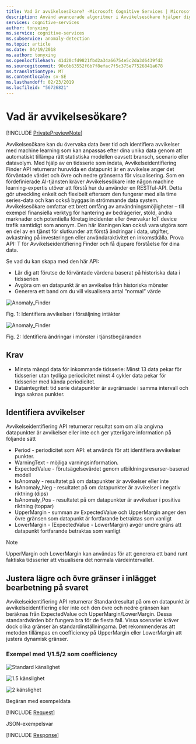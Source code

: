 ```yaml
---
title: Vad är avvikelsesökare? -Microsoft Cognitive Services | Microsoft Docs
description: Använd avancerade algoritmer i Avvikelsesökare hjälper dig att identifiera avvikelser i tidsseriedata och returnerar information i Microsoft Cognitive Services.
services: cognitive-services
author: tonyxing
ms.service: cognitive-services
ms.subservice: anomaly-detection
ms.topic: article
ms.date: 04/19/2018
ms.author: tonyxing
ms.openlocfilehash: 41d20cfd9821fbd2a34a66754e5c2da3d6439fd2
ms.sourcegitcommit: 90c6b63552f6b7f8efac7f5c375e77526841a678
ms.translationtype: MT
ms.contentlocale: sv-SE
ms.lasthandoff: 02/23/2019
ms.locfileid: "56726821"
---
```

# <a name="what-is-anomaly-finder"></a>Vad är avvikelsesökare?

[!INCLUDE [PrivatePreviewNote](../../../../includes/cognitive-services-anomaly-finder-private-preview-note.md)]

Avvikelsesökare kan du övervaka data över tid och identifiera avvikelser med machine learning som kan anpassas efter dina unika data genom att automatiskt tillämpa rätt statistiska modellen oavsett bransch, scenario eller datavolym. Med hjälp av en tidsserie som indata, Avvikelseidentifiering Finder API returnerar huruvida en datapunkt är en avvikelse anger det förväntade värdet och övre och nedre gränserna för visualisering. Som en fördefinierade AI-tjänsten kräver Avvikelsesökare inte någon machine learning-expertis utöver att förstå hur du använder en RESTful-API. Detta gör utveckling enkelt och flexibelt eftersom den fungerar med alla time series-data och kan också byggas in strömmande data system. Avvikelsesökare omfattar ett brett omfång av användningsmöjligheter – till exempel finansiella verktyg för hantering av bedrägerier, stöld, ändra marknader och potentiella företag incidenter eller övervakar IoT device trafik samtidigt som anonym. Den här lösningen kan också vara utgöra som en del av en tjänst för slutkunder att förstå ändringar i data, utgifter, avkastning på investeringen eller användaraktivitet en inkomstkälla.
Prova API: T för Avvikelseidentifiering Finder och få djupare förståelse för dina data. 

Se vad du kan skapa med den här API:

* Lär dig att förutse de förväntade värdena baserat på historiska data i tidsserien
* Avgöra om en datapunkt är en avvikelse från historiska mönster
* Generera ett band om du vill visualisera antal ”normal” värde

![Anomaly_Finder](./media/anomaly_detection1.png) 

Fig. 1: Identifiera avvikelser i försäljning intäkter

![Anomaly_Finder](./media/anomaly_detection2.png)

Fig. 2: Identifiera ändringar i mönster i tjänstbegäranden

## <a name="requirements"></a>Krav

- Minsta mängd data för inkommande tidsserie: Minst 13 data pekar för tidsserier utan tydliga periodicitet minst 4 cykler data pekar för tidsserier med kända periodicitet. 
- Dataintegritet: tid serie datapunkter är avgränsade i samma intervall och inga saknas punkter. 

## <a name="identify-anomalies"></a>Identifiera avvikelser

Avvikelseidentifiering API returnerar resultat som om alla angivna datapunkter är avvikelser eller inte och ger ytterligare information på följande sätt
* Period - periodicitet som API: et används för att identifiera avvikelser punkter.
* WarningText - möjliga varningsinformation.
* ExpectedValue - förutsägelsevärdet genom utbildningsresurser-baserad modell
* IsAnomaly - resultatet på om datapunkter är avvikelser eller inte
* IsAnomaly_Neg - resultatet på om datapunkter är avvikelser i negativ riktning (dips)
* IsAnomaly_Pos - resultatet på om datapunkter är avvikelser i positiva riktning (toppar)
* UpperMargin - summan av ExpectedValue och UpperMargin anger den övre gränsen som datapunkt är fortfarande betraktas som vanligt
* LowerMargin - (ExpectedValue - LowerMargin) avgör undre gräns att datapunkt fortfarande betraktas som vanligt

> [!Note]
> UpperMargin och LowerMargin kan användas för att generera ett band runt faktiska tidsserier att visualisera det normala värdeintervallet. 

## <a name="adjusting-lower-and-upper-bounds-in-post-processing-on-the-response"></a>Justera lägre och övre gränser i inlägget bearbetning på svaret

Avvikelseidentifiering API returnerar Standardresultat på om en datapunkt är avvikelseidentifiering eller inte och den övre och nedre gränsen kan beräknas från ExpectedValue och UpperMargin/LowerMargin. Dessa standardvärden bör fungera bra för de flesta fall. Vissa scenarier kräver dock olika gränser än standardinställningarna. Det rekommenderas att metoden tillämpas en coefficiency på UpperMargin eller LowerMargin att justera dynamisk gränser.

### <a name="examples-with-1152-as-coefficiency"></a>Exempel med 1/1.5/2 som coefficiency

![Standard känslighet](./media/sensitivity_1.png)

![1.5 känslighet](./media/sensitivity_1.5.png)

![2 känslighet](./media/sensitivity_2.png)

Begäran med exempeldata

[!INCLUDE [Request](./includes/request.md)]

JSON-exempelsvar

[!INCLUDE [Response](./includes/response.md)]
